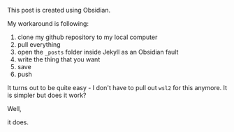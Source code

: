 This post is created using Obsidian.

My workaround is following:
1. clone my github repository to my local computer
2. pull everything
3. open the `_posts` folder inside Jekyll as an Obsidian fault
4. write the thing that you want
5. save
6. push

It turns out to be quite easy - I don't have to pull out `wsl2` for this anymore. It is simpler but does it work?

Well,

it does.